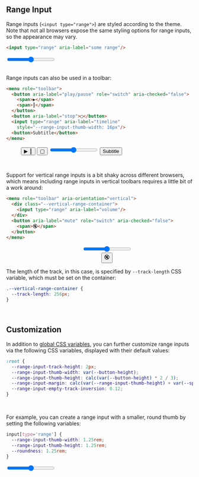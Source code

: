 <section>

# Range Input

Range inputs (`<input type="range">`) are styled according to the theme. Note that not all browsers expose the same
styling options for range inputs, so the appearance may vary.

```html
<input type="range" aria-label="some range"/>
```

<div role="presentation">
  <input type='range' aria-label='some range' />
</div>

<br>

Range inputs can also be used in a toolbar:

```html
<menu role="toolbar">
  <button aria-label="play/pause" role="switch" aria-checked="false">
    <span>▶</span>
    <span>║</span>
  </button>
  <button aria-label="stop">▢</button>
  <input type="range" aria-label="timeline"
    style="--range-input-thumb-width: 16px"/>
  <button>Subtitle</button>
</menu>
```

<div role="presentation">
  <menu role="toolbar">
    <button aria-label="play/pause" role="switch" aria-checked="false">
      <span class="icon">▶</span>
      <span class="icon">║</span>
    </button>
    <button aria-label="stop" class="icon">▢</button>
    <input type='range' aria-label='timeline' style='--range-input-thumb-width: 16px'/>
    <button>Subtitle</button>
  </menu>
</div>

<br>

Support for vertical range inputs is a bit shaky across different browsers, which means including range inputs in vertical toolbars requires a little bit of a work around:

```html
<menu role="toolbar" aria-orientation="vertical">
  <div class="--vertical-range-container">
    <input type="range" aria-label="volume"/>
  </div>
  <button aria-label="mute" role="switch" aria-checked="false">
    <span>🔇</span>
  </button>
</menu>
```

<div role="presentation" align="center">
  <menu role="toolbar" aria-orientation='vertical'>
    <div class="--vertical-range-container">
      <input type='range' aria-label='volume'/>
    </div>
    <button aria-label="mute" role="switch" aria-checked="false">
      <span class="icon">🔇</span>
    </button>
  </menu>
</div>

The length of the track, in this case, is specified by `--track-length` CSS variable, which must be set on the container:

```css
.--vertical-range-container {
  --track-length: 256px;
}
```

<br>

## Customization

In addition to [global CSS variables](#theming), you can further customize range inputs via the following CSS variables, displayed with their default values:

```css
:root {
  --range-input-track-height: 2px;
  --range-input-thumb-width: var(--button-height);
  --range-input-thumb-height: calc(var(--button-height) * 2 / 3);
  --range-input-margin: calc(var(--range-input-thumb-height) + var(--spacing)) 0;
  --range-input-empty-track-inversion: 0.12;
}
```

<br>

For example, you can create a range input with a smaller, round thumb by setting the following variables:

```css
input[type='range'] {
  --range-input-thumb-width: 1.25rem;
  --range-input-thumb-height: 1.25rem;
  --roundness: 1.25rem;
}
```

<div role="presentation">
  <input type='range' aria-label='some range'
    style='--range-input-thumb-width: 1.25rem; --range-input-thumb-height: 1.25rem; --roundness: 1.25rem' />
</div>

</section>
